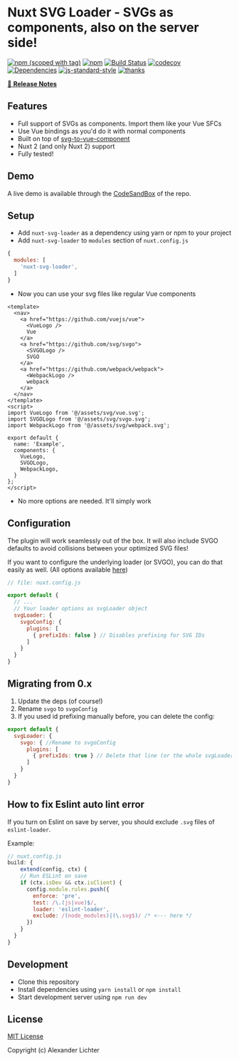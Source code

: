 # Nuxt SVG Loader - SVGs as components, also on the server side!
[![npm (scoped with tag)](https://img.shields.io/npm/v/nuxt-svg-loader/latest.svg?style=flat-square)](https://npmjs.com/package/nuxt-svg-loader)
[![npm](https://img.shields.io/npm/dt/nuxt-svg-loader.svg?style=flat-square)](https://npmjs.com/package/nuxt-svg-loader)
[![Build Status](https://travis-ci.com/Developmint/nuxt-svg-loader.svg?branch=master)](https://travis-ci.com/Developmint/nuxt-svg-loader)
[![codecov](https://codecov.io/gh/Developmint/nuxt-svg-loader/branch/master/graph/badge.svg)](https://codecov.io/gh/Developmint/nuxt-svg-loader)
[![Dependencies](https://david-dm.org/Developmint/nuxt-svg-loader/status.svg?style=flat-square)](https://david-dm.org/Developmint/nuxt-svg-loader)
[![js-standard-style](https://img.shields.io/badge/code_style-standard-brightgreen.svg?style=flat-square)](http://standardjs.com)
 [![thanks](https://img.shields.io/badge/thanks-%E2%99%A5-ff69b4.svg)](https://thanks.lichter.io/)

>

[📖 **Release Notes**](./CHANGELOG.md)

## Features

* Full support of SVGs as components. Import them like your Vue SFCs
* Use Vue bindings as you'd do it with normal components
* Built on top of [svg-to-vue-component](https://github.com/egoist/svg-to-vue-component)
* Nuxt 2 (and only Nuxt 2) support
* Fully tested!

## Demo

A live demo is available through the [CodeSandBox](https://codesandbox.io/s/github/Developmint/nuxt-svg-loader/tree/master) of the repo.

## Setup

- Add `nuxt-svg-loader` as a dependency using yarn or npm to your project
- Add `nuxt-svg-loader` to `modules` section of `nuxt.config.js`

```js
{
  modules: [
    'nuxt-svg-loader',
  ]
}
```

- Now you can use your svg files like regular Vue components
```
<template>
  <nav>
    <a href="https://github.com/vuejs/vue">
      <VueLogo />
      Vue
    </a>
    <a href="https://github.com/svg/svgo">
      <SVGOLogo />
      SVGO
    </a>
    <a href="https://github.com/webpack/webpack">
      <WebpackLogo />
      webpack
    </a>
  </nav>
</template>
<script>
import VueLogo from '@/assets/svg/vue.svg';
import SVGOLogo from '@/assets/svg/svgo.svg';
import WebpackLogo from '@/assets/svg/webpack.svg';

export default {
  name: 'Example',
  components: {
    VueLogo,
    SVGOLogo,
    WebpackLogo,
  }
};
</script>
```

- No more options are needed. It'll simply work

## Configuration

The plugin will work seamlessly out of the box.
It will also include SVGO defaults to avoid collisions between your optimized SVG files!
 
If you want to configure the underlying loader (or SVGO), you can do that easily as well.
(All options available [here](https://github.com/egoist/svg-to-vue-component#loader-options))

```js
// file: nuxt.config.js

export default {
  // ...
  // Your loader options as svgLoader object
  svgLoader: {
    svgoConfig: {
      plugins: [
        { prefixIds: false } // Disables prefixing for SVG IDs
      ]
    }
  }
}
```

## Migrating from 0.x

1. Update the deps (of course!)
2. Rename `svgo` to `svgoConfig`
3. If you used id prefixing manually before, you can delete the config:

```js
export default {
  svgLoader: {
    svgo: { //Rename to svgoConfig  
      plugins: [
        { prefixIds: true } // Delete that line (or the whole svgLoader object if you don't have any other configurations)
      ]
    }
  }
}
```

## How to fix Eslint auto lint error
If you turn on Eslint on save by server, you should exclude `.svg` files of `eslint-loader`.

Example:
```js
// nuxt.config.js
build: {
    extend(config, ctx) {
    // Run ESLint on save
    if (ctx.isDev && ctx.isClient) {
      config.module.rules.push({
        enforce: 'pre',
        test: /\.(js|vue)$/,
        loader: 'eslint-loader',
        exclude: /(node_modules)|(\.svg$)/ /* <--- here */
      })
    }
  }
}
```

## Development

- Clone this repository
- Install dependencies using `yarn install` or `npm install`
- Start development server using `npm run dev`

## License

[MIT License](./LICENSE)

Copyright (c) Alexander Lichter

